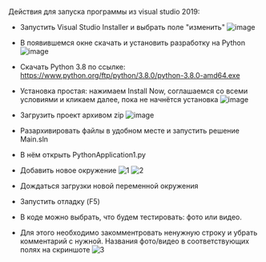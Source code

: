 Действия для запуска программы из visual studio 2019:

- Запустить Visual Studio Installer и выбрать поле "изменить"
![image](https://user-images.githubusercontent.com/99166734/208080193-e895503c-c24c-4b08-943e-e7b83d5e9cb5.png)

- В появившемся окне скачать и установить разработку на Python
![image](https://user-images.githubusercontent.com/99166734/208080749-5058a454-4802-4cac-b66e-d240d3e30d46.png)

- Скачать Python 3.8 по ссылке: https://www.python.org/ftp/python/3.8.0/python-3.8.0-amd64.exe
- Установка простая: нажимаем Install Now, соглашаемся со всеми условиями и кликаем далее, пока не начнётся установка
![image](https://user-images.githubusercontent.com/99166734/208081324-e3427924-48d9-4059-8eab-96af8b08cd0e.png)
 
- Загрузить проект архивом zip
![image](https://user-images.githubusercontent.com/99166734/208081872-a8bad70b-899a-4125-b99e-a0878ea2be08.png)

- Разархивировать файлы в удобном месте и запустить решение Main.sln
- В нём открыть PythonApplication1.py
- Добавить новое окружение 
  ![1](https://user-images.githubusercontent.com/99166734/208082843-57875983-1443-469b-9f09-321680a68952.png)
  ![2](https://user-images.githubusercontent.com/99166734/208083167-b051845e-0bb6-40cd-be1b-32cdd35c4e2f.png)
- Дождаться загрузки новой переменной окружения
- Запустить отладку (F5)
- В коде можно выбрать, что будем тестировать: фото или видео.
- Для этого необходимо закомментровать ненужную строку и убрать комментарий с нужной. Названия фото/видео в соответствующих полях на скриншоте
![3](https://user-images.githubusercontent.com/99166734/208084299-f4a3945d-6d1c-434c-bf6e-d9ee797ddead.png)


